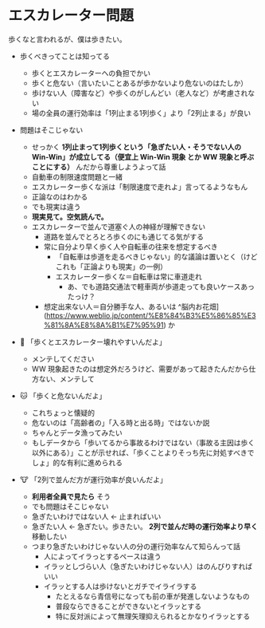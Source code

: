 # エスカレーター問題
歩くなと言われるが、僕は歩きたい。

- 歩くべきってことは知ってる
  - 歩くとエスカレーターへの負担でかい
  - 歩くと危ない（言いたいことあるが歩かないより危ないのはたしか）
  - 歩けない人（障害など）や歩くのがしんどい（老人など）が考慮されない
  - 場の全員の運行効率は「1列止まる1列歩く」より「2列止まる」が良い
- 問題はそこじゃない
  - せっかく **1列止まって1列歩くという「急ぎたい人・そうでない人の Win-Win」が成立してる（便宜上 Win-Win 現象 とか WW 現象と呼ぶことにする）** んだから尊重しようよって話
  - 自動車の制限速度問題と一緒
  - エスカレーター歩くな派は「制限速度で走れよ」言ってるようなもん
  - 正論なのはわかる
  - でも現実は違う
  - **現実見て。空気読んで。**
  - エスカレーターで並んで道塞ぐ人の神経が理解できない
    - 道路を並んでとろとろ歩くのにも通じてる気がする
    - 常に自分より早く歩く人や自転車の往来を想定するべき
      - 「自転車は歩道を走るべきじゃない」的な議論は置いとく（けどこれも「正論よりも現実」の一例）
      - エスカレーター歩くな＝自転車は常に車道走れ
        - あ、でも道路交通法で軽車両が歩道走っても良いケースあったっけ？
    - 想定出来ない人＝自分勝手な人、あるいは ^脳内お花畑](https://www.weblio.jp/content/%E8%84%B3%E5%86%85%E3%81%8A%E8%8A%B1%E7%95%91) か
    
- :dog: 「歩くとエスカレーター壊れやすいんだよ」
  - メンテしてください
  - WW 現象起きたのは想定外だろうけど、需要があって起きたんだから仕方ない、メンテして
- :cat: 「歩くと危ないんだよ」
  - これちょっと懐疑的
  - 危ないのは「高齢者の」「入る時と出る時」ではないか説
  - ちゃんとデータ漁ってみたい
  - もしデータから「歩いてるから事故るわけではない（事故る主因は歩く以外にある）」ことが示せれば、「歩くことよりそっち先に対処すべきでしょ」的な有利に進められる
- :cow: 「2列で並んだ方が運行効率が良いんだよ」
  - **利用者全員で見たら** そう
  - でも問題はそこじゃない
  - 急ぎたいわけではない人 ← 止まればいい
  - 急ぎたい人 ← 急ぎたい。歩きたい。 **2列で並んだ時の運行効率より早く** 移動したい
  - つまり急ぎたいわけじゃない人の分の運行効率なんて知らんって話
    - 人によってイラっとするペースは違う
    - イラッとしづらい人（急ぎたいわけじゃない人）はのんびりすればいい
    - イラッとする人は歩けないとガチでイライラする
      - たとえるなら青信号になっても前の車が発進しないようなもの
      - 普段ならできることができないとイラッとする
      - 特に反対派によって無理矢理抑えられるとかなりイラッとする


